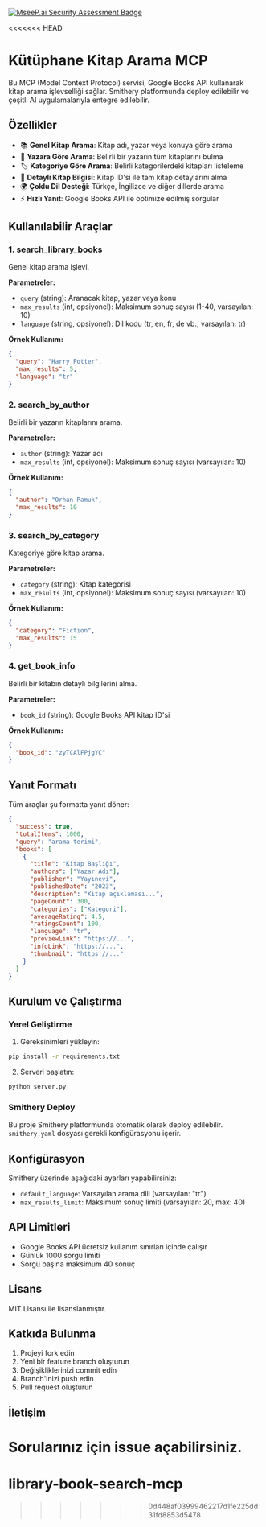 [![MseeP.ai Security Assessment Badge](https://mseep.net/pr/zeyynepkaraduman-library-book-search-mcp-badge.png)](https://mseep.ai/app/zeyynepkaraduman-library-book-search-mcp)

<<<<<<< HEAD
# Kütüphane Kitap Arama MCP

Bu MCP (Model Context Protocol) servisi, Google Books API kullanarak kitap arama işlevselliği sağlar. Smithery platformunda deploy edilebilir ve çeşitli AI uygulamalarıyla entegre edilebilir.

## Özellikler

- 📚 **Genel Kitap Arama**: Kitap adı, yazar veya konuya göre arama
- 👤 **Yazara Göre Arama**: Belirli bir yazarın tüm kitaplarını bulma
- 🏷️ **Kategoriye Göre Arama**: Belirli kategorilerdeki kitapları listeleme
- 📖 **Detaylı Kitap Bilgisi**: Kitap ID'si ile tam kitap detaylarını alma
- 🌍 **Çoklu Dil Desteği**: Türkçe, İngilizce ve diğer dillerde arama
- ⚡ **Hızlı Yanıt**: Google Books API ile optimize edilmiş sorgular

## Kullanılabilir Araçlar

### 1. search_library_books
Genel kitap arama işlevi.

**Parametreler:**
- `query` (string): Aranacak kitap, yazar veya konu
- `max_results` (int, opsiyonel): Maksimum sonuç sayısı (1-40, varsayılan: 10)
- `language` (string, opsiyonel): Dil kodu (tr, en, fr, de vb., varsayılan: tr)

**Örnek Kullanım:**
```json
{
  "query": "Harry Potter",
  "max_results": 5,
  "language": "tr"
}
```

### 2. search_by_author
Belirli bir yazarın kitaplarını arama.

**Parametreler:**
- `author` (string): Yazar adı
- `max_results` (int, opsiyonel): Maksimum sonuç sayısı (varsayılan: 10)

**Örnek Kullanım:**
```json
{
  "author": "Orhan Pamuk",
  "max_results": 10
}
```

### 3. search_by_category
Kategoriye göre kitap arama.

**Parametreler:**
- `category` (string): Kitap kategorisi
- `max_results` (int, opsiyonel): Maksimum sonuç sayısı (varsayılan: 10)

**Örnek Kullanım:**
```json
{
  "category": "Fiction",
  "max_results": 15
}
```

### 4. get_book_info
Belirli bir kitabın detaylı bilgilerini alma.

**Parametreler:**
- `book_id` (string): Google Books API kitap ID'si

**Örnek Kullanım:**
```json
{
  "book_id": "zyTCAlFPjgYC"
}
```

## Yanıt Formatı

Tüm araçlar şu formatta yanıt döner:

```json
{
  "success": true,
  "totalItems": 1000,
  "query": "arama terimi",
  "books": [
    {
      "title": "Kitap Başlığı",
      "authors": ["Yazar Adı"],
      "publisher": "Yayınevi",
      "publishedDate": "2023",
      "description": "Kitap açıklaması...",
      "pageCount": 300,
      "categories": ["Kategori"],
      "averageRating": 4.5,
      "ratingsCount": 100,
      "language": "tr",
      "previewLink": "https://...",
      "infoLink": "https://...",
      "thumbnail": "https://..."
    }
  ]
}
```

## Kurulum ve Çalıştırma

### Yerel Geliştirme

1. Gereksinimleri yükleyin:
```bash
pip install -r requirements.txt
```

2. Serveri başlatın:
```bash
python server.py
```

### Smithery Deploy

Bu proje Smithery platformunda otomatik olarak deploy edilebilir. `smithery.yaml` dosyası gerekli konfigürasyonu içerir.

## Konfigürasyon

Smithery üzerinde aşağıdaki ayarları yapabilirsiniz:

- `default_language`: Varsayılan arama dili (varsayılan: "tr")
- `max_results_limit`: Maksimum sonuç limiti (varsayılan: 20, max: 40)

## API Limitleri

- Google Books API ücretsiz kullanım sınırları içinde çalışır
- Günlük 1000 sorgu limiti
- Sorgu başına maksimum 40 sonuç

## Lisans

MIT Lisansı ile lisanslanmıştır.

## Katkıda Bulunma

1. Projeyi fork edin
2. Yeni bir feature branch oluşturun
3. Değişikliklerinizi commit edin
4. Branch'inizi push edin
5. Pull request oluşturun

## İletişim

Sorularınız için issue açabilirsiniz. 
=======
# library-book-search-mcp
>>>>>>> 0d448af03999462217d1fe225dd31fd8853d5478
